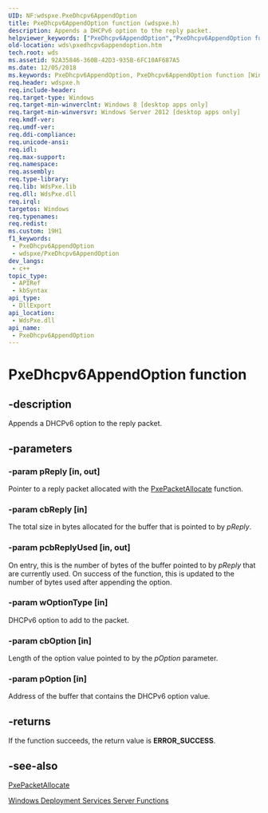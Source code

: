 ```yaml
---
UID: NF:wdspxe.PxeDhcpv6AppendOption
title: PxeDhcpv6AppendOption function (wdspxe.h)
description: Appends a DHCPv6 option to the reply packet.
helpviewer_keywords: ["PxeDhcpv6AppendOption","PxeDhcpv6AppendOption function [Windows Deployment Services]","wds.pxedhcpv6appendoption","wdspxe/PxeDhcpv6AppendOption"]
old-location: wds\pxedhcpv6appendoption.htm
tech.root: wds
ms.assetid: 92A35846-360B-42D3-935B-6FC10AF687A5
ms.date: 12/05/2018
ms.keywords: PxeDhcpv6AppendOption, PxeDhcpv6AppendOption function [Windows Deployment Services], wds.pxedhcpv6appendoption, wdspxe/PxeDhcpv6AppendOption
req.header: wdspxe.h
req.include-header: 
req.target-type: Windows
req.target-min-winverclnt: Windows 8 [desktop apps only]
req.target-min-winversvr: Windows Server 2012 [desktop apps only]
req.kmdf-ver: 
req.umdf-ver: 
req.ddi-compliance: 
req.unicode-ansi: 
req.idl: 
req.max-support: 
req.namespace: 
req.assembly: 
req.type-library: 
req.lib: WdsPxe.lib
req.dll: WdsPxe.dll
req.irql: 
targetos: Windows
req.typenames: 
req.redist: 
ms.custom: 19H1
f1_keywords:
 - PxeDhcpv6AppendOption
 - wdspxe/PxeDhcpv6AppendOption
dev_langs:
 - c++
topic_type:
 - APIRef
 - kbSyntax
api_type:
 - DllExport
api_location:
 - WdsPxe.dll
api_name:
 - PxeDhcpv6AppendOption
---
```


# PxeDhcpv6AppendOption function


## -description

Appends a DHCPv6 option to the reply packet.

## -parameters

### -param pReply [in, out]

Pointer to a reply packet allocated with the 
      <a href="https://docs.microsoft.com/windows/desktop/api/wdspxe/nf-wdspxe-pxepacketallocate">PxePacketAllocate</a> function.

### -param cbReply [in]

The total size in bytes allocated for the buffer that is pointed to by <i>pReply</i>.

### -param pcbReplyUsed [in, out]

On entry, this is the number of bytes of the buffer pointed to by <i>pReply</i> that are currently used.  On success of the function, this is updated to the number of bytes used after appending the option.

### -param wOptionType [in]

DHCPv6 option to add to the packet.

### -param cbOption [in]

Length of the option value pointed to by the <i>pOption</i> parameter.

### -param pOption [in]

Address of the buffer that contains the DHCPv6 option value.

## -returns

If the function succeeds, the return value is <b>ERROR_SUCCESS</b>.

## -see-also

<a href="https://docs.microsoft.com/windows/desktop/api/wdspxe/nf-wdspxe-pxepacketallocate">PxePacketAllocate</a>



<a href="https://docs.microsoft.com/windows/desktop/Wds/windows-deployment-services-server-functions">Windows Deployment Services Server Functions</a>

